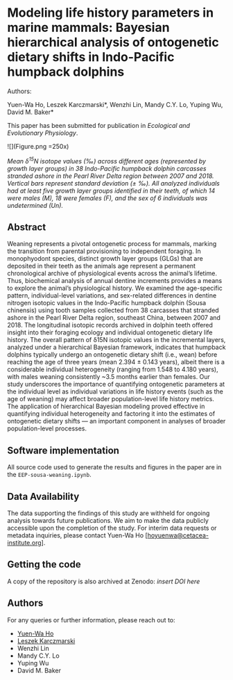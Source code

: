 # Modeling life history parameters in marine mammals: Bayesian hierarchical analysis of ontogenetic dietary shifts in Indo-Pacific humpback dolphins

Authors:

Yuen-Wa Ho, Leszek Karczmarski\*, Wenzhi Lin, Mandy C.Y. Lo, Yuping Wu, David M. Baker\*  

This paper has been submitted for publication in *Ecological and Evolutionary Physiology*.

![](Figure.png =250x)

*Mean δ<sup>15</sup>N isotope values (‰) across different ages (represented by growth layer groups) in 38 Indo-Pacific humpback dolphin carcasses stranded ashore in the Pearl River Delta region between 2007 and 2018. Vertical bars represent standard deviation (± ‰). All analyzed individuals had at least five growth layer groups identified in their teeth, of which 14 were males (M), 18 were females (F), and the sex of 6 individuals was undetermined (Un).*


## Abstract
Weaning represents a pivotal ontogenetic process for mammals, marking the transition from parental provisioning to independent foraging.  In monophyodont species, distinct growth layer groups (GLGs) that are deposited in their teeth as the animals age represent a permanent chronological archive of physiological events across the animal’s lifetime.  Thus, biochemical analysis of annual dentine increments provides a means to explore the animal’s physiological history.  We examined the age-specific pattern, individual-level variations, and sex-related differences in dentine nitrogen isotopic values in the Indo-Pacific humpback dolphin (Sousa chinensis) using tooth samples collected from 38 carcasses that stranded ashore in the Pearl River Delta region, southeast China, between 2007 and 2018. The longitudinal isotopic records archived in dolphin teeth offered insight into their foraging ecology and individual ontogenetic dietary life history. The overall pattern of δ15N isotopic values in the incremental layers, analyzed under a hierarchical Bayesian framework, indicates that humpback dolphins typically undergo an ontogenetic dietary shift (i.e., wean) before reaching the age of three years (mean 2.394 ± 0.143 years), albeit there is a considerable individual heterogeneity (ranging from 1.548 to 4.180 years), with males weaning consistently ~3.5 months earlier than females. Our study underscores the importance of quantifying ontogenetic parameters at the individual level as individual variations in life history events (such as the age of weaning) may affect broader population-level life history metrics. The application of hierarchical Bayesian modeling proved effective in quantifying individual heterogeneity and factoring it into the estimates of ontogenetic dietary  shifts — an important component in analyses of broader population-level processes. 

## Software implementation
All source code used to generate the results and figures in the paper are in the `EEP-sousa-weaning.ipynb`.

## Data Availability
The data supporting the findings of this study are withheld for ongoing analysis towards future publications. We aim to make the data publicly accessible upon the completion of the study. For interim data requests or metadata inquiries, please contact Yuen-Wa Ho [hoyuenwa@cetacea-institute.org].

## Getting the code
A copy of the repository is also archived at Zenodo: *insert DOI here*

## Authors
For any queries or further information, please reach out to:
- [Yuen-Wa Ho](mailto:hoyuenwa@cetacea-institute.org)
- [Leszek Karczmarski](mailto:leszek@cetacea-institute.org)
- Wenzhi Lin 
- Mandy C.Y. Lo
- Yuping Wu
- David M. Baker
